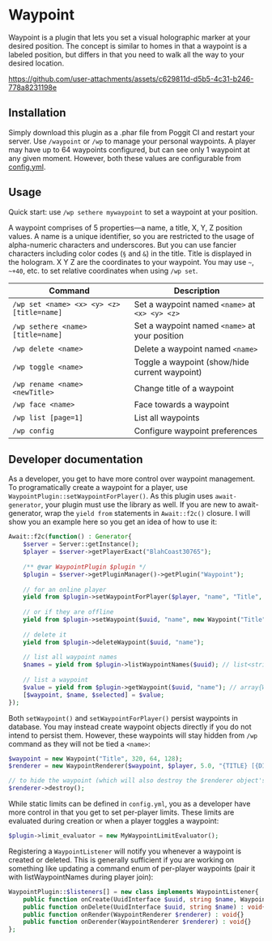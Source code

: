 # Waypoint
Waypoint is a plugin that lets you set a visual holographic marker at your desired position. The concept is similar to
homes in that a waypoint is a labeled position, but differs in that you need to walk all the way to your desired location.

https://github.com/user-attachments/assets/c629811d-d5b5-4c31-b246-778a8231198e

## Installation
Simply download this plugin as a .phar file from Poggit CI and restart your server. Use `/waypoint` or `/wp` to manage
your personal waypoints. A player may have up to 64 waypoints configured, but can see only 1 waypoint  at any given
moment. However, both these values are configurable from [config.yml](resources/config.yml).

## Usage
Quick start: use `/wp sethere mywaypoint` to set a waypoint at your position.

A waypoint comprises of 5 properties—a name, a title, X, Y, Z position values. A name is a unique identifier, so you are
restricted to the usage of alpha-numeric characters and underscores. But you can use fancier characters including color
codes (`§` and `&`) in the title. Title is displayed in the hologram. X Y Z are the coordinates to your waypoint. You
may use `~`, `~+40`, etc. to set relative coordinates when using `/wp set`.

| Command                                   | Description                                           |
|-------------------------------------------|-------------------------------------------------------|
| `/wp set <name> <x> <y> <z> [title=name]` | Set a waypoint named `<name>` at `<x> <y> <z>`        |
| `/wp sethere <name> [title=name]`         | Set a waypoint named `<name>` at your position        |
| `/wp delete <name>`                       | Delete a waypoint named `<name>`                      |
| `/wp toggle <name>`                       | Toggle a waypoint (show/hide current waypoint)        |
| `/wp rename <name> <newTitle>`            | Change title of a waypoint                            |
| `/wp face <name>`                         | Face towards a waypoint                               |
| `/wp list [page=1]`                       | List all waypoints                                    |
| `/wp config`                              | Configure waypoint preferences                        |

## Developer documentation
As a developer, you get to have more control over waypoint management. To programatically create a waypoint for a player,
use `WaypointPlugin::setWaypointForPlayer()`. As this plugin uses `await-generator`, your plugin must use the library as
well. If you are new to await-generator, wrap the `yield from` statements in `Await::f2c()` closure. I will show you an
example here so you get an idea of how to use it:
```php
Await::f2c(function() : Generator{
	$server = Server::getInstance();
	$player = $server->getPlayerExact("BlahCoast30765");
	
	/** @var WaypointPlugin $plugin */
	$plugin = $server->getPluginManager()->getPlugin("Waypoint");
	
	// for an online player
	yield from $plugin->setWaypointForPlayer($player, "name", "Title", 320, 64, 128);
	
	// or if they are offline
	yield from $plugin->setWaypoint($uuid, "name", new Waypoint("Title", 320, 64, 128), true);
	
	// delete it
	yield from $plugin->deleteWaypoint($uuid, "name");
	
	// list all waypoint names
	$names = yield from $plugin->listWaypointNames($uuid); // list<string>
	
	// list a waypoint
	$value = yield from $plugin->getWaypoint($uuid, "name"); // array{Waypoint, string, bool}|null
	[$waypoint, $name, $selected] = $value;
});
```

Both `setWaypoint()` and `setWaypointForPlayer()` persist waypoints in database. You may instead create waypoint objects
directly if you do not intend to persist them. However, these waypoints will stay hidden from `/wp` command as they will
not be tied a `<name>`:
```php
$waypoint = new Waypoint("Title", 320, 64, 128);
$renderer = new WaypointRenderer($waypoint, $player, 5.0, "{TITLE} [{DISTANCE}m]");

// to hide the waypoint (which will also destroy the $renderer object's state)
$renderer->destroy();
```

While static limits can be defined in `config.yml`, you as a developer have more control in that you get to set
per-player limits. These limits are evaluated during creation or when a player toggles a waypoint:
```php
$plugin->limit_evaluator = new MyWaypointLimitEvaluator();
```

Registering a `WaypointListener` will notify you whenever a waypoint is created or deleted. This is generally sufficient
if you are working on something like updating a command enum of per-player waypoints (pair it with listWaypointNames
during player join):
```php
WaypointPlugin::$listeners[] = new class implements WaypointListener{
	public function onCreate(UuidInterface $uuid, string $name, Waypoint $waypoint) : void{}
	public function onDelete(UuidInterface $uuid, string $name) : void{}
	public function onRender(WaypointRenderer $renderer) : void{}
	public function onDerender(WaypointRenderer $renderer) : void{}
};
```
